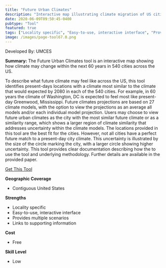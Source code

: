 ```yaml
---
title: "Future Urban Climates"
description: "Interactive map illustrating climate migration of US cities in the next 60 years"
date: 2020-06-09T09:50:45-0400
pubtype: "Tool"
featured: true
tags: ["Locality specific", "Easy-to-use, interactive interface", "Provides multiple scenarios", "Links to supporting information"]
image: /images/page-tool67.0.png
---
```

Developed By: UMCES

**Summary:** The Future Urban Climates tool is an interactive map showing how climate may change within the next 60 years in 540 cities across the US.

To describe what future climate may feel like across the US, this tool identifies present-days locations with a climate most similar to the climate that would expected by 2080 in each of the 540 cities. For example, in 60 years the climate of Washington, DC is expected to feel most like present-day Greenwood, Mississippi. Future climates projections are based on 27 climate models, with the option to view the projections as an average all models and/or each individual model projection. Users may choose to view future urban climates as the city with the most similar future climate or as a similarity range, which shows a larger region of climate similarity that addresses uncertainty within the climate models. The locations provided in this tool are the best fit for the cities. However, not all cities have a perfect future match to a present-day city climate. This uncertainty is illustrated by the size of the circle marking the city, with a larger circle showing higher uncertainty. This tool provides clear documentation describing how the to use the tool and underlying methodology. Further details are available in the provided paper.

<a href="https://fitzlab.shinyapps.io/cityapp/" target="_blank">Get This Tool</a>

__**Geographic Coverage**__
- Contiguous United States

__**Strengths**__
-  Locality specific
-   Easy-to-use, interactive interface
-   Provides multiple scenarios
-   Links to supporting information

__**Cost**__
- Free

__**Skill Level**__
- Low
